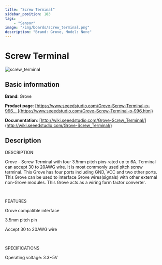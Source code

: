 ```yaml
---
title: "Screw Terminal"
sidebar_position: 183
tags:
    - "Sensor"
image: "/img/boards/screw_terminal.png"
description: "Brand: Grove, Model: None"
---
```

# Screw Terminal

![screw_terminal](/img/boards/screw_terminal.png)

## Basic information

**Brand**: Grove

**Product page**: [https://www.seeedstudio.com/Grove-Screw-Terminal-p-996....](https://www.seeedstudio.com/Grove-Screw-Terminal-p-996.html)

**Documentation**: [http://wiki.seeedstudio.com/Grove-Screw_Terminal/](http://wiki.seeedstudio.com/Grove-Screw_Terminal/)

## Description

DESCRIPTION

Grove \- Screw Terminal with four 3\.5mm pitch pins rated up to 6A\. Terminal can accept 30 to 20AWG wire\. It is most commonly used pitch screw terminal\. This Grove has four ports including GND, VCC and two other ports\. This Grove can be used to interface Grove wires\(signals\) with other external non\-Grove modules\. This Grove acts as a wiring form factor converter\.

 

FEATURES

Grove compatible interface



3\.5mm pitch pin



Accept 30 to 20AWG wire



 

SPECIFICATIONS

Operating voltage: 3\.3~5V

